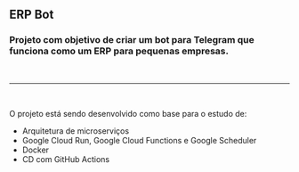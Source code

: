 ## ERP Bot
### Projeto com objetivo de criar um bot para Telegram que funciona como um ERP para pequenas empresas.
<br>

---

<br>

O projeto está sendo desenvolvido como base para o estudo de:
- Arquitetura de microserviços
- Google Cloud Run, Google Cloud Functions e Google Scheduler
- Docker
- CD com GitHub Actions